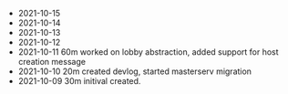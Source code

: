 - 2021-10-15
- 2021-10-14
- 2021-10-13
- 2021-10-12
- 2021-10-11    60m worked on lobby abstraction, added support for host creation message
- 2021-10-10    20m created devlog, started masterserv migration
- 2021-10-09    30m initival created. 
